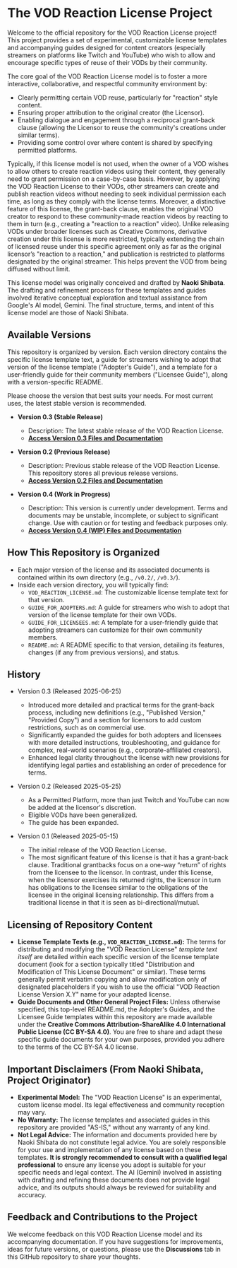 # The VOD Reaction License Project

Welcome to the official repository for the VOD Reaction License project! This project provides a set of experimental, customizable license templates and accompanying guides designed for content creators (especially streamers on platforms like Twitch and YouTube) who wish to allow and encourage specific types of reuse of their VODs by their community.

The core goal of the VOD Reaction License model is to foster a more interactive, collaborative, and respectful community environment by:
- Clearly permitting certain VOD reuse, particularly for "reaction" style content.
- Ensuring proper attribution to the original creator (the Licensor).
- Enabling dialogue and engagement through a reciprocal grant-back clause (allowing the Licensor to reuse the community's creations under similar terms).
- Providing some control over where content is shared by specifying permitted platforms.

Typically, if this license model is not used, when the owner of a VOD wishes to allow others to create reaction videos using their content, they generally need to grant permission on a case-by-case basis. However, by applying the VOD Reaction License to their VODs, other streamers can create and publish reaction videos without needing to seek individual permission each time, as long as they comply with the license terms. Moreover, a distinctive feature of this license, the grant-back clause, enables the original VOD creator to respond to these community-made reaction videos by reacting to them in turn (e.g., creating a "reaction to a reaction" video). Unlike releasing VODs under broader licenses such as Creative Commons, derivative creation under this license is more restricted, typically extending the chain of licensed reuse under this specific agreement only as far as the original licensor’s "reaction to a reaction," and publication is restricted to platforms designated by the original streamer. This helps prevent the VOD from being diffused without limit.

This license model was originally conceived and drafted by **Naoki Shibata**. The drafting and refinement process for these templates and guides involved iterative conceptual exploration and textual assistance from Google's AI model, Gemini. The final structure, terms, and intent of this license model are those of Naoki Shibata.

## Available Versions

This repository is organized by version. Each version directory contains the specific license template text, a guide for streamers wishing to adopt that version of the license template ("Adopter's Guide"), and a template for a user-friendly guide for their community members ("Licensee Guide"), along with a version-specific README.

Please choose the version that best suits your needs. For most current uses, the latest stable version is recommended.

* **Version 0.3 (Stable Release)**
    * Description: The latest stable release of the VOD Reaction License.
    * **[Access Version 0.3 Files and Documentation](./v0.3/README.md)**

* **Version 0.2 (Previous Release)**
    * Description: Previous stable release of the VOD Reaction License. This repository stores all previous release versions.
    * **[Access Version 0.2 Files and Documentation](./v0.2/README.md)**

* **Version 0.4 (Work in Progress)**
    * Description: This version is currently under development. Terms and documents may be unstable, incomplete, or subject to significant change. Use with caution or for testing and feedback purposes only.
    * **[Access Version 0.4 (WIP) Files and Documentation](./v0.4/README.md)**

## How This Repository is Organized

* Each major version of the license and its associated documents is contained within its own directory (e.g., `/v0.2/`, `/v0.3/`).
* Inside each version directory, you will typically find:
    * `VOD_REACTION_LICENSE.md`: The customizable license template text for that version.
    * `GUIDE_FOR_ADOPTERS.md`: A guide for streamers who wish to adopt that version of the license template for their own VODs.
    * `GUIDE_FOR_LICENSEES.md`: A template for a user-friendly guide that adopting streamers can customize for their own community members.
    * `README.md`: A README specific to that version, detailing its features, changes (if any from previous versions), and status.

## History

* Version 0.3 (Released 2025-06-25)
  * Introduced more detailed and practical terms for the grant-back process, including new definitions (e.g., "Published Version," "Provided Copy") and a section for licensors to add custom restrictions, such as on commercial use.
  * Significantly expanded the guides for both adopters and licensees with more detailed instructions, troubleshooting, and guidance for complex, real-world scenarios (e.g., corporate-affiliated creators).
  * Enhanced legal clarity throughout the license with new provisions for identifying legal parties and establishing an order of precedence for terms.

* Version 0.2 (Released 2025-05-25)
  * As a Permitted Platform, more than just Twitch and YouTube can now be added at the licensor's discretion.
  * Eligible VODs have been generalized.
  * The guide has been expanded.

* Version 0.1 (Released 2025-05-15)
  * The initial release of the VOD Reaction License.
  * The most significant feature of this license is that it has a
    grant-back clause. Traditional grantbacks focus on a one-way
    “return” of rights from the licensee to the licensor. In contrast,
    under this license, when the licensor exercises its returned
    rights, the licensor in turn has obligations to the licensee
    similar to the obligations of the licensee in the original
    licensing relationship. This differs from a traditional license in
    that it is seen as bi-directional/mutual.


## Licensing of Repository Content

* **License Template Texts (e.g., `VOD_REACTION_LICENSE.md`):** The terms for distributing and modifying the "VOD Reaction License" *template text itself* are detailed within each specific version of the license template document (look for a section typically titled "Distribution and Modification of This License Document" or similar). These terms generally permit verbatim copying and allow modification only of designated placeholders if you wish to use the official "VOD Reaction License Version X.Y" name for your adapted license.
* **Guide Documents and Other General Project Files:** Unless otherwise specified, this top-level README.md, the Adopter's Guides, and the Licensee Guide templates within this repository are made available under the **Creative Commons Attribution-ShareAlike 4.0 International Public License (CC BY-SA 4.0)**. You are free to share and adapt these specific guide documents for your own purposes, provided you adhere to the terms of the CC BY-SA 4.0 license.

## Important Disclaimers (From Naoki Shibata, Project Originator)

* **Experimental Model:** The "VOD Reaction License" is an experimental, custom license model. Its legal effectiveness and community reception may vary.
* **No Warranty:** The license templates and associated guides in this repository are provided "AS-IS," without any warranty of any kind.
* **Not Legal Advice:** The information and documents provided here by Naoki Shibata do not constitute legal advice. You are solely responsible for your use and implementation of any license based on these templates. **It is strongly recommended to consult with a qualified legal professional** to ensure any license you adopt is suitable for your specific needs and legal context.
    The AI (Gemini) involved in assisting with drafting and refining these documents does not provide legal advice, and its outputs should always be reviewed for suitability and accuracy.

## Feedback and Contributions to the Project

We welcome feedback on this VOD Reaction License model and its accompanying documentation. If you have suggestions for improvements, ideas for future versions, or questions, please use the **Discussions** tab in this GitHub repository to share your thoughts.